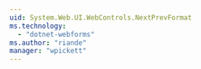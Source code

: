 ```yaml
---
uid: System.Web.UI.WebControls.NextPrevFormat
ms.technology: 
  - "dotnet-webforms"
ms.author: "riande"
manager: "wpickett"
---
```


